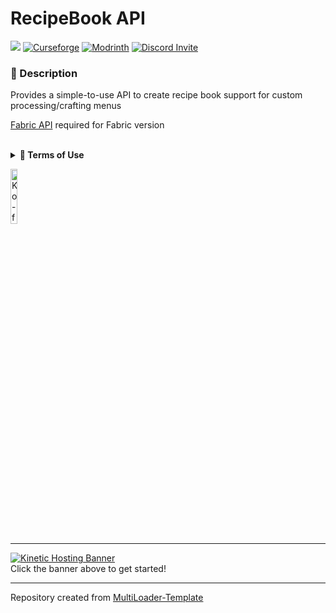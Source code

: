 # RecipeBook API

![](https://img.shields.io/badge/Mod%20Loaders-Forge%20%26%20Fabric-green?style=for-the-badge)
[![Curseforge](https://img.shields.io/badge/Curseforge-Page-orange?style=for-the-badge&logo=curseforge "Curseforge")](https://www.curseforge.com/minecraft/mc-mods/recipebook-api)
[![Modrinth](https://img.shields.io/badge/Modrinth-Page-1bd96a?style=for-the-badge&logo=modrinth "Modrinth")](https://modrinth.com/mod/recipebook-api)
[![Discord Invite](https://img.shields.io/badge/Discord-Einstein%27s%20Lab-blue?style=for-the-badge&logo=discord)](https://discord.gg/gSsaFAvrBM)

### **📘 Description**
Provides a simple-to-use API to create recipe book support for custom processing/crafting menus

[Fabric API](https://modrinth.com/mod/fabric-api) required for Fabric version

<br>
<details>
<summary><b>📜 Terms of Use</b></summary>

```
You may
✅ Use this mod as a reference to understand and or create something of your own
✅ Use this mod in modpacks with credit and one or more links to any of the project pages*
✅ Edit for personal use
✅ Use this mod for/in YouTube videos with credit and one or more links to any of the project pages*
✅ Create addon mods for this mod

You may not
❌ Reupload/publish this mod to any website without explicit permission from me and one or more links to any of the project pages*
❌ Redistibute edited or unedited assets** from this mod without permission from me and credit

* Project pages include CurseForge, Modrinth, GitHub
** Assets include logos, banners, textures, models etc
```
</details>

[<img alt="Ko-fi Badge" height="15%" width="15%" src="https://storage.ko-fi.com/cdn/brandasset/kofi_bg_tag_dark.png" alt="Ko-fi badge">](https://ko-fi.com/mincrafteinstein)

---

[![Kinetic Hosting Banner](https://i.imgur.com/u6Fn0I0.png)](https://billing.kinetichosting.net/aff.php?aff=124)
<br>
Click the banner above to get started!

---

Repository created from [MultiLoader-Template](https://github.com/jaredlll08/MultiLoader-Template)

